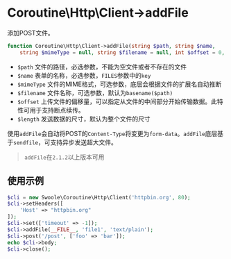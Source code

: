 # Coroutine\Http\Client->addFile

添加POST文件。
```php
function Coroutine\Http\Client->addFile(string $path, string $name,
	string $mimeType = null, string $filename = null, int $offset = 0, int $length = 0)
```

* `$path` 文件的路径，必选参数，不能为空文件或者不存在的文件
* `$name` 表单的名称，必选参数，`FILES`参数中的`key`
* `$mimeType` 文件的MIME格式，可选参数，底层会根据文件的扩展名自动推断
* `$filename` 文件名称，可选参数，默认为`basename($path)`
* `$offset` 上传文件的偏移量，可以指定从文件的中间部分开始传输数据。此特性可用于支持断点续传。
* `$length` 发送数据的尺寸，默认为整个文件的尺寸

使用`addFile`会自动将POST的`Content-Type`将变更为`form-data`。`addFile`底层基于`sendfile`，可支持异步发送超大文件。

> `addFile`在`2.1.2`以上版本可用

使用示例
----
```php
$cli = new Swoole\Coroutine\Http\Client('httpbin.org', 80);
$cli->setHeaders([
    'Host' => "httpbin.org"
]);
$cli->set(['timeout' => -1]);
$cli->addFile(__FILE__, 'file1', 'text/plain');
$cli->post('/post', ['foo' => 'bar']);
echo $cli->body;
$cli->close();
```